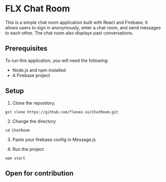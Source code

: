  # FLX Chat Room

This is a simple chat room application built with React and Firebase. It allows users to sign in anonymously, enter a chat room, and send messages to each other. The chat room also displays past conversations.

## Prerequisites

To run this application, you will need the following:

* Node.js and npm installed
* A Firebase project

## Setup

1. Clone the repository.
```
git clone https://github.com/flenex-io/ChatRoom.git
```

2. Change the directory
```
cd ChatRoom
```

3. Paste your firebase config  in Message.js

4. Run the project
```
npm start
```

## Open for contribution

